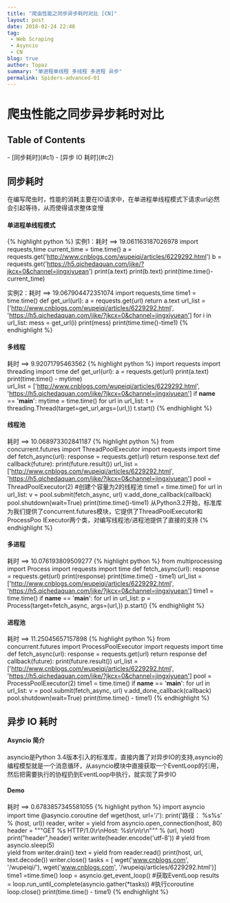 ```yaml
---
title: "爬虫性能之同步异步耗时对比 [CN]"
layout: post
date: 2018-02-24 22:48
tag:
 - Web Scraping
 - Asyncio
 - CN
blog: true
author: Topaz
summary: "单进程单线程 多线程 多进程 异步"
permalink: Spiders-advanced-01
---
```

<h1 class="title"> 爬虫性能之同步异步耗时对比 </h1>

<h2> Table of Contents </h2>
- [同步耗时](#c1)
- [异步 IO 耗时](#c2)

<h2 id="c1"> 同步耗时 </h2>
在编写爬虫时，性能的消耗主要在IO请求中，在单进程单线程模式下请求url必然会引起等待，从而使得请求整体变慢

#### 单进程单线程模式
{% highlight python %}
 实例1：耗时 ==> 19.061163187026978
 import requests,time
 current_time = time.time()
 a = requests.get('http://www.cnblogs.com/wupeiqi/articles/6229292.html')
 b = requests.get('https://h5.qichedaquan.com/jike/?jkcx=0&channel=jingxiyuean')
 print(a.text)
 print(b.text)
 print(time.time()- current_time)

 实例2：耗时 ==> 19.067904472351074
 import requests,time
 time1 = time.time()
 def get_url(url):
 	a = requests.get(url)
 	return a.text
 url_list = ['http://www.cnblogs.com/wupeiqi/articles/6229292.html',
 			'https://h5.qichedaquan.com/jike/?jkcx=0&channel=jingxiyuean']
 for i in url_list:
 	mess = get_url(i)
 	print(mess)
 	print(time.time()-time1)
{% endhighlight %}

#### 多线程
耗时 ==> 9.92071795463562
{% highlight python %}
 import requests
 import threading
 import time
 def get_url(url):
 	a = requests.get(url)
 	print(a.text)
 	print(time.time() - mytime)     
 url_list = ['http://www.cnblogs.com/wupeiqi/articles/6229292.html',
 			'https://h5.qichedaquan.com/jike/?jkcx=0&channel=jingxiyuean']
 if __name__ == '__main__':
 	mytime = time.time()
 	for url in url_list:
 		t = threading.Thread(target=get_url,args=(url,))
 		t.start()
{% endhighlight %}

#### 线程池 		
耗时 ==> 10.068973302841187
{% highlight python %}
 from concurrent.futures import ThreadPoolExecutor
 import requests
 import time
 def fetch_async(url):
 	response = requests.get(url)
 	return response.text
 def callback(future):
 	print(future.result())
 url_list = ['http://www.cnblogs.com/wupeiqi/articles/6229292.html',
 			'https://h5.qichedaquan.com/jike/?jkcx=0&channel=jingxiyuean']
 pool = ThreadPoolExecutor(2)	#创建个容量为2的线程池
 time1 = time.time()
 for url in url_list:
 	v = pool.submit(fetch_async, url)
 	v.add_done_callback(callback)
 pool.shutdown(wait=True)
 print(time.time()-time1)
 从Python3.2开始，标准库为我们提供了concurrent.futures模块，它提供了ThreadPoolExecutor和ProcessPoo
lExecutor两个类，对编写线程池/进程池提供了直接的支持
{% endhighlight %}

#### 多进程
耗时 ==> 10.076193809509277
{% highlight python %}
 from multiprocessing import Process
 import requests
 import time
 def fetch_async(url):
 	response = requests.get(url)
 	print(response)
 	print(time.time() - time1)
 url_list = ['http://www.cnblogs.com/wupeiqi/articles/6229292.html',
 			'https://h5.qichedaquan.com/jike/?jkcx=0&channel=jingxiyuean']
 time1 = time.time()
 if __name__ == '__main__':
 	for url in url_list:
 		p = Process(target=fetch_async, args=(url,))
 		p.start()
{% endhighlight %}

#### 进程池
耗时 ==> 11.25045657157898
{% highlight python %}
 from concurrent.futures import ProcessPoolExecutor
 import requests
 import time
 def fetch_async(url):
 	response = requests.get(url)
 	return response
 def callback(future):
 	print(future.result())
 url_list = ['http://www.cnblogs.com/wupeiqi/articles/6229292.html',
 			'https://h5.qichedaquan.com/jike/?jkcx=0&channel=jingxiyuean']
 pool = ProcessPoolExecutor(2)
 time1 = time.time()
 if __name__ == '__main__':
 	for url in url_list:
 		v = pool.submit(fetch_async, url)
 		v.add_done_callback(callback)
 	pool.shutdown(wait=True)
 	print(time.time() - time1)
{% endhighlight %}


<h2 id="c2"> 异步 IO 耗时 </h2>

#### Asyncio 简介
 asyncio是Python 3.4版本引入的标准库，直接内置了对异步IO的支持,asyncio的编程模型就是一个消息循环，从asyncio模块中直接获取一个EventLoop的引用，然后把需要执行的协程扔到EventLoop中执行，就实现了异步IO

#### Demo
耗时 ==> 0.6783857345581055
{% highlight python %}
 import asyncio
 import time
 @asyncio.coroutine
 def wget(host, url='/'):
 	print('路径： %s%s' % (host, url))
 	reader, writer = yield from asyncio.open_connection(host, 80)
 	header = """GET %s HTTP/1.0\r\nHost: %s\r\n\r\n""" % (url, host)
 	print("header",header)
 	writer.write(header.encode('utf-8'))
 	# yield from asyncio.sleep(5)    
 	yield from writer.drain()
 	text = yield from reader.read()
 	print(host, url, text.decode())
 	writer.close()
 tasks = [
 	wget('www.cnblogs.com', '/wupeiqi/'),
 	wget('www.cnblogs.com', '/wupeiqi/articles/6229292.html')]
 time1 =time.time()
 loop = asyncio.get_event_loop()  #获取EventLoop
 results = loop.run_until_complete(asyncio.gather(*tasks)) #执行coroutine
 loop.close()
 print(time.time() - time1)
{% endhighlight %}
